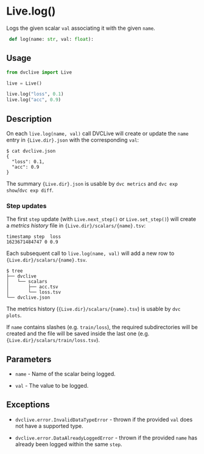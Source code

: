 # Live.log()

Logs the given scalar `val` associating it with the given `name`.

```py
 def log(name: str, val: float):
```

## Usage

```py
from dvclive import Live

live = Live()

live.log("loss", 0.1)
live.log("acc", 0.9)
```

## Description

On each `live.log(name, val)` call DVCLive will create or update the `name`
entry in `{Live.dir}.json` with the corresponding `val`:

```dvc
$ cat dvclive.json
{
  "loss": 0.1,
  "acc": 0.9
}
```

<admon type="tip">

The summary `{Live.dir}.json` is usable by `dvc metrics` and
`dvc exp show`/`dvc exp diff`.

</admon>

### Step updates

The first `step` update (with `Live.next_step()` or `Live.set_step()`) will
create a _metrics history_ file in `{Live.dir}/scalars/{name}.tsv`:

```
timestamp step  loss
1623671484747 0 0.9
```

Each subsequent call to `live.log(name, val)` will add a new row to
`{Live.dir}/scalars/{name}.tsv`.

```dvc
$ tree
├── dvclive
│   └── scalars
│       ├── acc.tsv
│       └── loss.tsv
└── dvclive.json
```

<admon type="tip">

The metrics history (`{Live.dir}/scalars/{name}.tsv`) is usable by `dvc plots`.

</admon>

If `name` contains slashes (e.g. `train/loss`), the required subdirectories will
be created and the file will be saved inside the last one (e.g.
`{Live.dir}/scalars/train/loss.tsv`).

## Parameters

- `name` - Name of the scalar being logged.

- `val` - The value to be logged.

## Exceptions

- `dvclive.error.InvalidDataTypeError` - thrown if the provided `val` does not
  have a supported type.

- `dvclive.error.DataAlreadyLoggedError` - thrown if the provided `name` has
  already been logged within the same `step`.
